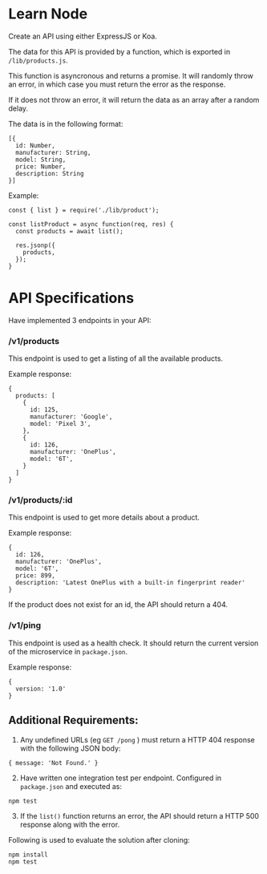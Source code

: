 # Learn Node

Create an API using either ExpressJS or Koa.

The data for this API is provided by a function, which is exported in ```/lib/products.js```.

This function is asyncronous and returns a promise. It will randomly throw an error, in which case you must return the error as the response.

If it does not throw an error, it will return the data as an array after a random delay.

The data is in the following format:
```
[{
  id: Number,
  manufacturer: String,
  model: String,
  price: Number,
  description: String
}]
```

Example:
```
const { list } = require('./lib/product');

const listProduct = async function(req, res) {
  const products = await list();

  res.jsonp({
    products,
  });
}
```

# API Specifications
Have implemented 3 endpoints in your API:

### /v1/products

This endpoint is used to get a listing of all the available products.

Example response:
```
{
  products: [
    {
      id: 125,
      manufacturer: 'Google',
      model: 'Pixel 3',
    },
    {
      id: 126,
      manufacturer: 'OnePlus',
      model: '6T',
    }
  ]
}
```

### /v1/products/:id

This endpoint is used to get more details about a product.

Example response:

```
{
  id: 126,
  manufacturer: 'OnePlus',
  model: '6T',
  price: 899,
  description: 'Latest OnePlus with a built-in fingerprint reader'
}
```

If the product does not exist for an id, the API should return a 404.

### /v1/ping

This endpoint is used as a health check. It should return the current version of the microservice in ```package.json```.

Example response:

```
{
  version: '1.0'
}
```

## Additional Requirements:
1. Any undefined URLs (eg ``` GET /pong ``` ) must return a HTTP 404 response with the following JSON body: 

```
{ message: 'Not Found.' }
```

2. Have written one integration test per endpoint. Configured in ```package.json``` and executed as:

```
npm test
```

3. If the ```list()``` function returns an error, the API should return a HTTP 500 response along with the error.

Following  is used to evaluate the solution after cloning:

```
npm install
npm test
```